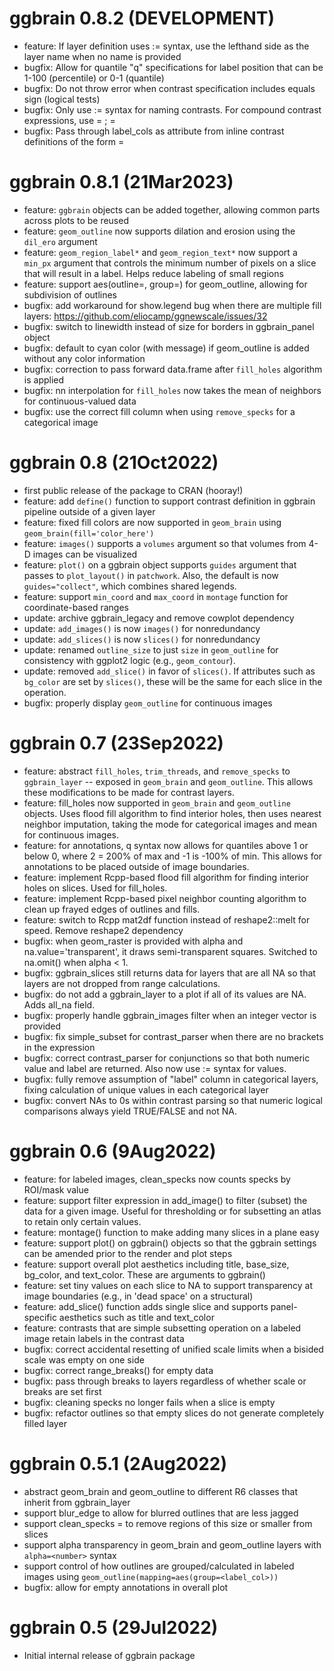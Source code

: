 # ggbrain 0.8.2 (DEVELOPMENT)

* feature: If layer definition uses := syntax, use the lefthand side as the layer name when no name is provided
* bugfix: Allow for quantile "q" specifications for label position that can be 1-100 (percentile) or 0-1 (quantile)
* bugfix: Do not throw error when contrast specification includes equals sign (logical tests)
* bugfix: Only use := syntax for naming contrasts. For compound contrast expressions, use <value> = <expr>; <value2> = <expr2>
* bugfix: Pass through label_cols as attribute from inline contrast definitions of the form <value> = <expr>

# ggbrain 0.8.1 (21Mar2023)

* feature: `ggbrain` objects can be added together, allowing common parts across plots to be reused
* feature: `geom_outline` now supports dilation and erosion using the `dil_ero` argument
* feature: `geom_region_label*` and `geom_region_text*` now support a `min_px` argument that controls
   the minimum number of pixels on a slice that will result in a label. Helps reduce labeling of small regions
* feature: support aes(outline=<x>, group=<y>) for geom_outline, allowing for subdivision of outlines
* bugfix: add workaround for show.legend bug when there are multiple fill layers: https://github.com/eliocamp/ggnewscale/issues/32
* bugfix: switch to linewidth instead of size for borders in ggbrain_panel object
* bugfix: default to cyan color (with message) if geom_outline is added without any color information
* bugfix: correction to pass forward data.frame after `fill_holes` algorithm is applied
* bugfix: nn interpolation for `fill_holes` now takes the mean of neighbors for continuous-valued data
* bugfix: use the correct fill column when using `remove_specks` for a categorical image

# ggbrain 0.8 (21Oct2022)

* first public release of the package to CRAN (hooray!)
* feature: add `define()` function to support contrast definition in ggbrain pipeline outside of a given layer
* feature: fixed fill colors are now supported in `geom_brain` using `geom_brain(fill='color_here')`
* feature: `images()` supports a `volumes` argument so that volumes from 4-D images can be visualized
* feature: `plot()` on a ggbrain object supports `guides` argument that passes to `plot_layout()` in `patchwork`.
    Also, the default is now `guides="collect"`, which combines shared legends.
* feature: support `min_coord` and `max_coord` in `montage` function for coordinate-based ranges
* update: archive ggbrain_legacy and remove cowplot dependency
* update: `add_images()` is now `images()` for nonredundancy
* update: `add_slices()` is now `slices()` for nonredundancy
* update: renamed `outline_size` to just `size` in `geom_outline` for consistency with ggplot2 logic (e.g., `geom_contour`).
* update: removed `add_slice()` in favor of `slices()`. If attributes such as `bg_color` are set by `slices()`, these
    will be the same for each slice in the operation.
* bugfix: properly display `geom_outline` for continuous images


# ggbrain 0.7 (23Sep2022)
* feature: abstract `fill_holes`, `trim_threads`, and `remove_specks` to `ggbrain_layer` -- exposed in `geom_brain` and `geom_outline`. This allows these modifications
    to be made for contrast layers.
* feature: fill_holes now supported in `geom_brain` and `geom_outline` objects. Uses flood fill algorithm to find interior holes, then uses nearest neighbor imputation,
    taking the mode for categorical images and mean for continuous images.
* feature: for annotations, q<number> syntax now allows for quantiles above 1 or below 0, where 2 = 200% of max and -1 is -100% of min.
    This allows for annotations to be placed outside of image boundaries.
* feature: implement Rcpp-based flood fill algorithm for finding interior holes on slices. Used for fill_holes.
* feature: implement Rcpp-based pixel neighbor counting algorithm to clean up frayed edges of outlines and fills.
* feature: switch to Rcpp mat2df function instead of reshape2::melt for speed. Remove reshape2 dependency
* bugfix:  when geom_raster is provided with alpha and na.value='transparent', it draws semi-transparent squares. Switched to na.omit() when alpha < 1.
* bugfix:  ggbrain_slices still returns data for layers that are all NA so that layers are not dropped from range calculations.
* bugfix:  do not add a ggbrain_layer to a plot if all of its values are NA. Adds all_na field.
* bugfix:  properly handle ggbrain_images filter when an integer vector is provided
* bugfix:  fix simple_subset for contrast_parser when there are no brackets in the expression
* bugfix:  correct contrast_parser for conjunctions so that both numeric value and label are returned. Also now use := syntax for values.
* bugfix:  fully remove assumption of "label" column in categorical layers, fixing calculation of unique values in each categorical layer
* bugfix:  convert NAs to 0s within contrast parsing so that numeric logical comparisons always yield TRUE/FALSE and not NA.

# ggbrain 0.6 (9Aug2022)

* feature: for labeled images, clean_specks now counts specks by ROI/mask value
* feature: support filter expression in add_image() to filter (subset) the data for a given image. Useful for thresholding
    or for subsetting an atlas to retain only certain values.
* feature: montage() function to make adding many slices in a plane easy
* feature: support plot() on ggbrain() objects so that the ggbrain settings can be amended prior to the render and plot steps
* feature: support overall plot aesthetics including title, base_size, bg_color, and text_color. These are arguments to ggbrain()
* feature: set tiny values on each slice to NA to support transparency at image boundaries (e.g., in 'dead space' on a structural)
* feature: add_slice() function adds single slice and supports panel-specific aesthetics such as title and text_color
* feature: contrasts that are simple subsetting operation on a labeled image retain labels in the contrast data
* bugfix:  correct accidental resetting of unified scale limits when a bisided scale was empty on one side
* bugfix:  correct range_breaks() for empty data
* bugfix:  pass through breaks to layers regardless of whether scale or breaks are set first
* bugfix:  cleaning specks no longer fails when a slice is empty
* bugfix:  refactor outlines so that empty slices do not generate completely filled layer

# ggbrain 0.5.1 (2Aug2022)

* abstract geom_brain and geom_outline to different R6 classes that inherit from ggbrain_layer
* support blur_edge to allow for blurred outlines that are less jagged
* support clean_specks = <number> to remove regions of this size or smaller from slices
* support alpha transparency in geom_brain and geom_outline layers with `alpha=<number>` syntax
* support control of how outlines are grouped/calculated in labeled images using `geom_outline(mapping=aes(group=<label_col>))`
* bugfix: allow for empty annotations in overall plot

# ggbrain 0.5 (29Jul2022)

* Initial internal release of ggbrain package